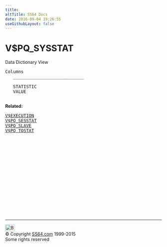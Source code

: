 ```yaml
---
title:
altTitle: SS64 Docs
date: 2016-09-04 19:26:55
useGithubLayout: false
---
```

<!-- #BeginLibraryItem "/Library/head_orav.lbi" --><!-- #EndLibraryItem --><h1>V$PQ_SYSSTAT </h1>  
 <p> Data Dictionary View </p> 
 
<pre>Columns
   ___________________________
 
   STATISTIC
   VALUE

</pre>
<p><b>Related:</b></p><pre><a href="V$EXECUTION.html">V$EXECUTION</a> 
<a href="V$PQ_SESSTAT.html">V$PQ_SESSTAT</a> 
<a href="V$PQ_SLAVE.html">V$PQ_SLAVE</a> 
<a href="V$PQ_TQSTAT.html">V$PQ_TQSTAT</a> </pre><!-- #BeginLibraryItem "/Library/foot_orad.lbi" --><p>
<!-- oracle-footer -->
<ins class="adsbygoogle" style="display:inline-block;width:300px;height:250px" data-ad-client="ca-pub-6140977852749469" data-ad-slot="4275490898"></ins>
<script>
(adsbygoogle = window.adsbygoogle || []).push({});
</script></p>
<hr>
<div id="bl" class="footer"><a href="V$PQ_SYSSTAT.html#"><img src="../images/top.png" width="30" height="22" alt="Back to the Top"></a></div>
<div id="br" class="footer, tagline">© Copyright <a href="../index.html">SS64.com</a> 1999-2015<br>
Some rights reserved</div>
<!-- #EndLibraryItem -->


